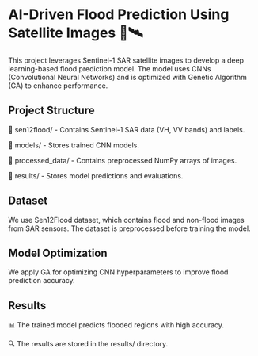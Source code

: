 
# AI-Driven Flood Prediction Using Satellite Images 🌊🛰️

This project leverages Sentinel-1 SAR satellite images to develop a deep learning-based flood prediction model. The model uses CNNs (Convolutional Neural Networks) and is optimized with Genetic Algorithm (GA) to enhance performance.

## Project Structure
📂 sen12flood/ - Contains Sentinel-1 SAR data (VH, VV bands) and labels.

📂 models/ - Stores trained CNN models.

📂 processed_data/ - Contains preprocessed NumPy arrays of images.

📂 results/ - Stores model predictions and evaluations.

## Dataset

We use Sen12Flood dataset, which contains flood and non-flood images from SAR sensors. The dataset is preprocessed before training the model.

## Model Optimization
We apply GA for optimizing CNN hyperparameters to improve flood prediction accuracy.

## Results
📊 The trained model predicts flooded regions with high accuracy.

🔍 The results are stored in the results/ directory.

